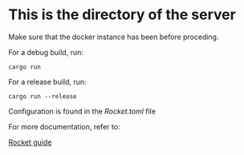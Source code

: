 # This is the directory of the server

Make sure that the docker instance has been before proceding.

For a debug build, run:
    
    cargo run

For a release build, run:

    cargo run --release

Configuration is found in the *Rocket.toml* file

For more documentation, refer to:

[Rocket guide](https://rocket.rs/v0.5-rc/guide)
